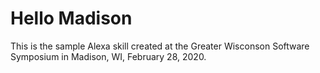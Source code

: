 # Hello Madison

This is the sample Alexa skill created at the Greater Wisconson Software Symposium in Madison, WI, February 28, 2020.
